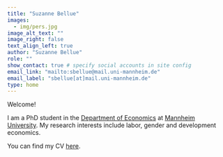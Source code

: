 ```yaml
---
title: "Suzanne Bellue" 
images:
  - img/pers.jpg
image_alt_text: ""
image_right: false
text_align_left: true
author: "Suzanne Bellue"
role: ""
show_contact: true # specify social accounts in site config
email_link: "mailto:sbellue@mail.uni-mannheim.de" 
email_label: "sbellue[at]mail.uni-mannheim.de"
type: home
---
```


Welcome! 


I am a PhD student in the [Department of Economics](https://gess.uni-mannheim.de/doctoral-programs/economics-cdse.html) at [Mannheim University](https://www.vwl.uni-mannheim.de/en/). My research interests include labor, gender and development economics.

You can find my CV [here](uploads/resume.pdf).